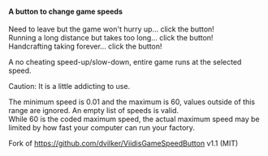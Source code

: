 #### A button to change game speeds

Need to leave but the game won't hurry up... click the button!  
Running a long distance but takes too long... click the button!  
Handcrafting taking forever... click the button!  

A no cheating speed-up/slow-down, entire game runs at the selected speed.  

Caution: It is a little addicting to use.  

The minimum speed is 0.01 and the maximum is 60, values outside of this range are ignored. An empty list of speeds is valid.  
While 60 is the coded maximum speed, the actual maximum speed may be limited by how fast your computer can run your factory.  

Fork of https://github.com/dvilker/ViidisGameSpeedButton v1.1 (MIT)  
